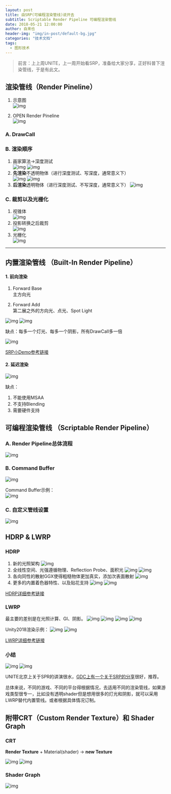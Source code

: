 ```yaml
---
layout: post
title: 由SRP(可编程渲染管线)说开去
subtitle: Scriptable Render Pipeline 可编程渲染管线
date: 2018-05-21 12:00:00
author: 自来也
header-img: "img/in-post/default-bg.jpg"
categories: "技术文档"
tags:
  - 图形技术
---
```



> 前言：上上周UNITE，上一周开始看SRP，准备给大家分享，正好科普下渲染管线，于是有此文。

## 渲染管线（Render Pineline）  <!-- more -->

1. 示意图  
![img](/img/in-post/talk-srp/object-render-pipeline.png)

2. OPEN Render Pineline  
![img](/img/in-post/talk-srp/opengl-pipeline.png)


### A. DrawCall

### B. 渲染顺序
1. 画家算法->深度测试  
![img](/img/in-post/talk-srp/depth-test-1.png) 
![img](/img/in-post/talk-srp/depth-test-2.png) 
2. **先渲染**不透明物体（进行深度测试、写深度，通常意义下）  
![img](/img/in-post/talk-srp/depth-test-3.png) 
![img](/img/in-post/talk-srp/artist-algorithm.png) 
3. **后渲染**透明物体（进行深度测试、不写深度，通常意义下） 
![img](/img/in-post/talk-srp/transparent.png)  


### C. 裁剪以及光栅化
1. 视锥体  
![img](/img/in-post/talk-srp/camera.jpg)
2. 投影转换之后裁剪  
![img](/img/in-post/talk-srp/clipping.jpg)
3. 光栅化  
![img](/img/in-post/talk-srp/rasterization.jpg)


---


## 内置渲染管线 （Built-In Render Pipeline）

#### 1. 前向渲染
1. Forward Base  
主方向光

2. Forward Add  
第二展之外的方向光、点光、Spot Light

![img](/img/in-post/talk-srp/additional-pass.png)
![img](/img/in-post/talk-srp/forward-light-data.png)

缺点：每多一个灯光、每多一个阴影，所有DrawCall多一倍


![img](/img/in-post/talk-srp/forward-unity5.png)

[SRP小Demo参考链接](https://blogs.unity3d.com/cn/2018/01/31/srp-overview/)


#### 2. 延迟渲染

![img](/img/in-post/talk-srp/deferred-unity5.png)

缺点：
1. 不能使用MSAA
2. 不支持Blending
3. 需要硬件支持

## 可编程渲染管线 （Scriptable Render Pipeline）

### A. Render Pipeline总体流程
![img](/img/in-post/talk-srp/render-pipeline.png)

### B. Command Buffer
![img](/img/in-post/talk-srp/command-buffer.png)  

Command Buffer示例：  
![img](/img/in-post/talk-srp/post-outline-with-command-buffer.jpg)

### C. 自定义管线设置
![img](/img/in-post/talk-srp/RP-setting.png)


## HDRP & LWRP

### HDRP

1. 新的光照架构
![img](/img/in-post/talk-srp/color-temperature.png)
2. 全线性空间、光强遵循物理、Reflection Probe、面积光
![img](/img/in-post/talk-srp/hdrp-area-light.png)
![img](/img/in-post/talk-srp/gi-area-light.png)
3. 各向同性的散射GGX使得粗糙物体更加真实，添加次表面散射
![img](/img/in-post/talk-srp/isotropic-scattering-ggx.png)
4. 更多的内置着色器特性、以及贴花支持
![img](/img/in-post/talk-srp/material-type.png)
![img](/img/in-post/talk-srp/hdrp-new.png)


[HDRP详细参考链接](https://blogs.unity3d.com/cn/2018/03/16/the-high-definition-render-pipeline-focused-on-visual-quality/)


### LWRP
最主要的差别是在光照计算、GI、阴影。
![img](/img/in-post/talk-srp/lwrp-builtin-1.png)
![img](/img/in-post/talk-srp/lwrp-builtin-2.png)
![img](/img/in-post/talk-srp/lwrp-builtin-3.png)
![img](/img/in-post/talk-srp/lwrp-builtin-4.png)

Unity2018渲染示例：
![img](/img/in-post/talk-srp/builtin-forward-2018.png)
![img](/img/in-post/talk-srp/lwrp-2018.png)

[LWRP详细参考链接](https://blogs.unity3d.com/cn/2018/02/21/the-lightweight-render-pipeline-optimizing-real-time-performance/)

### 小结

![img](/img/in-post/talk-srp/sample-builtin.png)
![img](/img/in-post/talk-srp/sample-hdrp.png)

UNITE北京上关于SPR的讲演很水，[GDC上有一个关于SRP的分享](https://www.youtube.com/watch?v=zbjkEQMEShM)很好，推荐。

总体来说，不同的游戏、不同的平台得根据情况，去适用不同的渲染管线，如果游戏类型很专一，比如没有透明shader但是想用很多的灯光和阴影，就可以采用LWRP替代内置管线。或者根据具体情况订制。

## 附带CRT（Custom Render Texture）和 Shader Graph
### CRT
**Render Texture** + Material(shader) -> **new Texture**

![img](/img/in-post/unite-2018/crt-progress.png)
![img](/img/in-post/unite-2018/crt-test.gif)

### Shader Graph
![img](/img/in-post/unite-2018/ShaderGraphDissolve.jpg)



